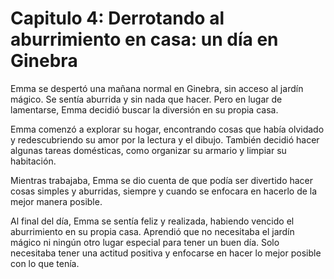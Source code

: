 # Capitulo 4: Derrotando al aburrimiento en casa: un día en Ginebra

Emma se despertó una mañana normal en Ginebra, sin acceso al jardín mágico. Se sentía aburrida y sin nada que hacer. Pero en lugar de lamentarse, Emma decidió buscar la diversión en su propia casa.

Emma comenzó a explorar su hogar, encontrando cosas que había olvidado y redescubriendo su amor por la lectura y el dibujo. También decidió hacer algunas tareas domésticas, como organizar su armario y limpiar su habitación.

Mientras trabajaba, Emma se dio cuenta de que podía ser divertido hacer cosas simples y aburridas, siempre y cuando se enfocara en hacerlo de la mejor manera posible.

Al final del día, Emma se sentía feliz y realizada, habiendo vencido el aburrimiento en su propia casa. Aprendió que no necesitaba el jardín mágico ni ningún otro lugar especial para tener un buen día. Solo necesitaba tener una actitud positiva y enfocarse en hacer lo mejor posible con lo que tenía.

